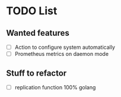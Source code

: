 # TODO List

## Wanted features

- [ ] Action to configure system automatically
- [ ] Prometheus metrics on daemon mode

## Stuff to refactor

- [ ] replication function 100% golang

